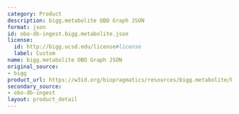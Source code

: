 ```yaml
---
category: Product
description: bigg.metabolite OBO Graph JSON
format: json
id: obo-db-ingest.bigg.metabolite.json
license:
  id: http://bigg.ucsd.edu/license#license
  label: Custom
name: bigg.metabolite OBO Graph JSON
original_source:
- bigg
product_url: https://w3id.org/biopragmatics/resources/bigg.metabolite/bigg.metabolite.json
secondary_source:
- obo-db-ingest
layout: product_detail
---
```

